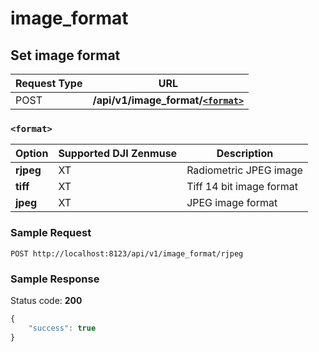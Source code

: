 image_format
=====

Set image format
-----------------

Request Type | URL 
-------------|-----
POST | **/api/v1/image_format/[`<format>`](#-format-)**


### `<format>`

Option | Supported DJI Zenmuse | Description
-------|-----------------------|------------
**rjpeg** | XT | Radiometric JPEG image
**tiff**  | XT | Tiff 14 bit image format
**jpeg**  | XT | JPEG image format

### Sample Request

```http
POST http://localhost:8123/api/v1/image_format/rjpeg
```

### Sample Response

Status code: **200**

```javascript
{
    "success": true
}
```

